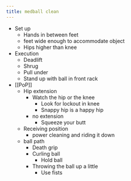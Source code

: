 ```yaml
---
title: medball clean
---
```


- Set up
	- Hands in between feet
	- feet wide enough to accommodate object
	- Hips higher than knee
- Execution
	- Deadlift 
	- Shrug
	- Pull under
	- Stand up with ball in front rack
- [[PoP]]
	- Hip extension
		- Watch the hip or the knee
			- Look for lockout in knee
			- Snappy hip is a happy hip
		- no extension
			- Squeeze your butt
	- Receiving position
		- power cleaning and riding it down
	- ball path
		- Death grip
		- Curling ball
			- Hold ball
		- Throwing the ball up a little
			- Use fists
